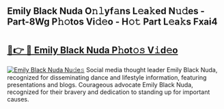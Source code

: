 ## Emily Black Nuda O𝚗𝚕yf𝚊ns L𝚎a𝚔ed N𝚞𝚍es - Part-8Wg P𝚑𝚘tos Vi𝚍𝚎o - H𝚘𝚝 Part L𝚎a𝚔s Fxai4

# <h2><a href="http://kfcruvp.oniu.top/?m=Emily+Black+Nuda">🔗👉 🔴 Emily Black Nuda P𝚑ot𝚘𝚜 V𝚒d𝚎o</a></h2>

[![Emily Black Nuda Nu𝚍e𝚜](https://i.imgur.com/0qMVB7G.gif)](http://kfcruvp.oniu.top/?m=Emily+Black+Nuda)
Social media thought leader Emily Black Nuda, recognized for disseminating dance and lifestyle information, featuring presentations and blogs. Courageous advocate Emily Black Nuda, recognized for their bravery and dedication to standing up for important causes.  
